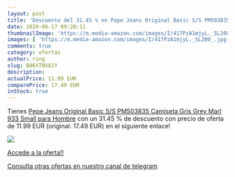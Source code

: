 ```yaml
---
layout: post
title: 'Descuento del 31.45 % en Pepe Jeans Original Basic S/S PM503835 C'
date: 2020-06-17 09:28:11
thumbnailImage: 'https://m.media-amazon.com/images/I/417PzA1mjyL._SL200_.jpg'
images: [ 'https://m.media-amazon.com/images/I/417PzA1mjyL._SL200_.jpg' ]
comments: true
category: ofertas
author: ring
slug: B06XTNV81Y
description:
actualPrice: 11.99 EUR
comparePrice: 17.49 EUR
inStock: true
---
```


Tienes [Pepe Jeans Original Basic S/S PM503835 Camiseta  Gris  Grey Marl 933   Small para Hombre](https://www.amazon.com/dp/B06XTNV81Y/?tag=redken08-20) con un 31.45 % de descuento con precio de oferta de 11.99 EUR (original: 17.49 EUR) en el siguiente enlace!

[![](https://m.media-amazon.com/images/I/417PzA1mjyL._SL200_.jpg)](https://www.amazon.com/dp/B06XTNV81Y/?tag=redken08-20)

[Accede a la oferta!!](https://www.amazon.com/dp/B06XTNV81Y/?tag=redken08-20)

[Consulta otras ofertas en nuestro canal de telegram](https://t.me/s/ofertas25)
